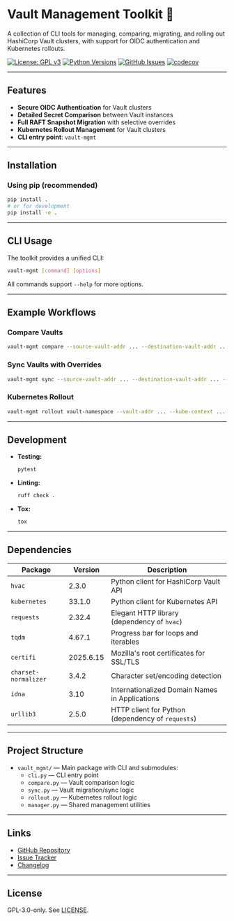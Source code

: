 # Vault Management Toolkit 🧰

A collection of CLI tools for managing, comparing, migrating, and rolling out HashiCorp Vault clusters, with support for OIDC authentication and Kubernetes rollouts.

[![License: GPL v3](https://img.shields.io/badge/License-GPLv3-blue.svg)](LICENSE)
[![Python Versions](https://img.shields.io/badge/python-3.9%2B-blue.svg)](https://www.python.org/downloads/)
[![GitHub Issues](https://img.shields.io/github/issues/jbouse/vault-mgmt.svg)](https://github.com/jbouse/vault-mgmt/issues)
[![codecov](https://codecov.io/gh/jbouse/vault-mgmt/branch/main/graph/badge.svg)](https://codecov.io/gh/jbouse/vault-mgmt)

---

## Features

- **Secure OIDC Authentication** for Vault clusters
- **Detailed Secret Comparison** between Vault instances
- **Full RAFT Snapshot Migration** with selective overrides
- **Kubernetes Rollout Management** for Vault clusters
- **CLI entry point**: `vault-mgmt`

---

## Installation

### Using pip (recommended)

```bash
pip install .
# or for development
pip install -e .
```

---

## CLI Usage

The toolkit provides a unified CLI:

```bash
vault-mgmt [command] [options]
```

All commands support `--help` for more options.

---

## Example Workflows

### Compare Vaults

```bash
vault-mgmt compare --source-vault-addr ... --destination-vault-addr ... --output-file differences.csv
```

### Sync Vaults with Overrides

```bash
vault-mgmt sync --source-vault-addr ... --destination-vault-addr ... --override-secrets differences.csv
```

### Kubernetes Rollout

```bash
vault-mgmt rollout vault-namespace --vault-addr ... --kube-context ...
```

---

## Development

- **Testing:**
  ```bash
  pytest
  ```
- **Linting:**
  ```bash
  ruff check .
  ```
- **Tox:**
  ```bash
  tox
  ```

---

## Dependencies

| Package              | Version    | Description                                    |
|----------------------|-----------|------------------------------------------------|
| `hvac`               | 2.3.0     | Python client for HashiCorp Vault API          |
| `kubernetes`         | 33.1.0    | Python client for Kubernetes API               |
| `requests`           | 2.32.4    | Elegant HTTP library (dependency of `hvac`)    |
| `tqdm`               | 4.67.1    | Progress bar for loops and iterables           |
| `certifi`            | 2025.6.15 | Mozilla's root certificates for SSL/TLS        |
| `charset-normalizer` | 3.4.2     | Character set/encoding detection               |
| `idna`               | 3.10      | Internationalized Domain Names in Applications |
| `urllib3`            | 2.5.0     | HTTP client for Python (dependency of `requests`)|

---

## Project Structure

- `vault_mgmt/` — Main package with CLI and submodules:
  - `cli.py` — CLI entry point
  - `compare.py` — Vault comparison logic
  - `sync.py` — Vault migration/sync logic
  - `rollout.py` — Kubernetes rollout logic
  - `manager.py` — Shared management utilities

---

## Links

- [GitHub Repository](https://github.com/jbouse/vault-mgmt)
- [Issue Tracker](https://github.com/jbouse/vault-mgmt/issues)
- [Changelog](https://github.com/jbouse/vault-mgmt/blob/main/CHANGELOG.md)

---

## License

GPL-3.0-only. See [LICENSE](LICENSE).
